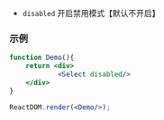 - `disabled` 开启禁用模式【默认不开启】

### 示例

<!--start-code-->

```jsx
function Demo(){
    return <div>
            <Select disabled/>
    </div>
}

ReactDOM.render(<Demo/>);
```

<!--end-code-->
